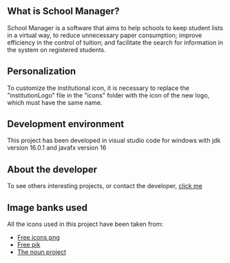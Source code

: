 ## What is School Manager?

School Manager is a software that aims to help schools to keep student lists in a virtual way, to reduce unnecessary paper consumption; improve efficiency in the control of tuition; and facilitate the search for information in the system on registered students.

## Personalization

To customize the institutional icon, it is necessary to replace the "institutionLogo" file in the "icons" folder with the icon of the new logo, which must have the same name.

## Development environment

This project has been developed in visual studio code for windows with jdk version 16.0.1 and javafx version 16

## About the developer

To see others interesting projects, or contact the developer, [click me](https://github.com/KennetSanchez)

## Image banks used

All the icons used in this project have been taken from:
* [Free icons png](https://www.freeiconspng.com)
* [Free pik](https://www.freepik.com)
* [The noun project](https://thenounproject.com)